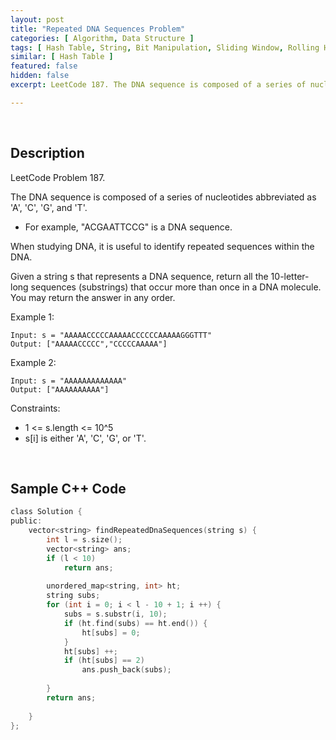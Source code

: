 ```yaml
---
layout: post
title: "Repeated DNA Sequences Problem"
categories: [ Algorithm, Data Structure ]
tags: [ Hash Table, String, Bit Manipulation, Sliding Window, Rolling Hash, Hash Function ]
similar: [ Hash Table ]
featured: false
hidden: false
excerpt: LeetCode 187. The DNA sequence is composed of a series of nucleotides abbreviated as 'A', 'C', 'G', and 'T'.

---
```


<br />

## Description

LeetCode Problem 187.

The DNA sequence is composed of a series of nucleotides abbreviated as 'A', 'C', 'G', and 'T'.
* For example, "ACGAATTCCG" is a DNA sequence.

When studying DNA, it is useful to identify repeated sequences within the DNA.

Given a string s that represents a DNA sequence, return all the 10-letter-long sequences (substrings) that occur more than once in a DNA molecule. You may return the answer in any order.

Example 1:
```
Input: s = "AAAAACCCCCAAAAACCCCCCAAAAAGGGTTT"
Output: ["AAAAACCCCC","CCCCCAAAAA"]
```

Example 2:
```
Input: s = "AAAAAAAAAAAAA"
Output: ["AAAAAAAAAA"]
```

Constraints:
* 1 <= s.length <= 10^5
* s[i] is either 'A', 'C', 'G', or 'T'.

<br />

## Sample C++ Code


```c
class Solution {
public:
    vector<string> findRepeatedDnaSequences(string s) {
        int l = s.size();
        vector<string> ans;
        if (l < 10)
            return ans;
        
        unordered_map<string, int> ht;
        string subs;
        for (int i = 0; i < l - 10 + 1; i ++) {
            subs = s.substr(i, 10);
            if (ht.find(subs) == ht.end()) {
                ht[subs] = 0;
            } 
            ht[subs] ++;
            if (ht[subs] == 2)
                ans.push_back(subs);
                
        }
        return ans;
            
    }
};
```


